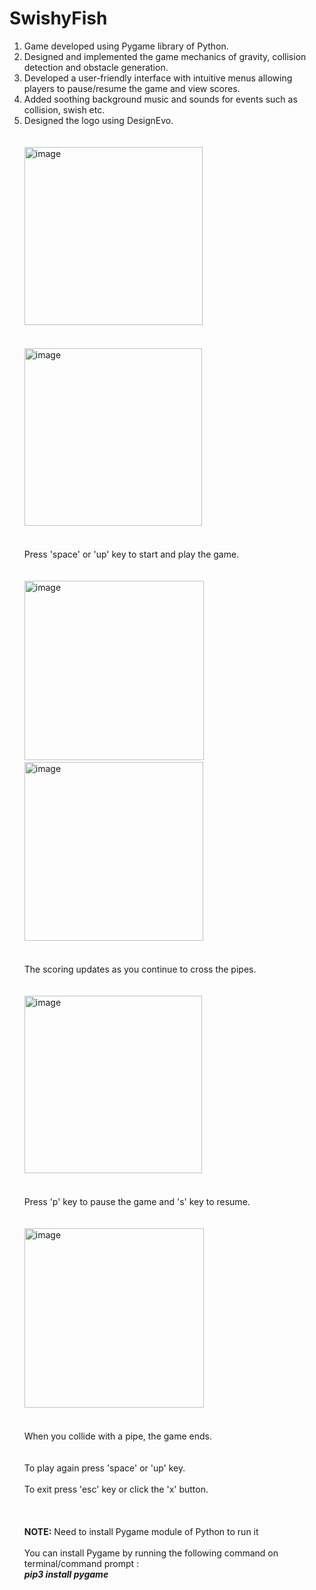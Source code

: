 # SwishyFish
1. Game developed using Pygame library of Python.
2. Designed and implemented the game mechanics of gravity, collision detection and obstacle generation.
3. Developed a user-friendly interface with intuitive menus allowing players to pause/resume the game and view scores.
4. Added soothing background music and sounds for events such as collision, swish etc.
5. Designed the logo using DesignEvo.
</br></br></br>
        <img width="285" alt="image" src="https://github.com/pranshubajaj/SwishyFish/assets/131748246/159cd9e2-2d54-4cf5-baa8-29c8a26e01bc">
</br></br></br>
        <img width="284" alt="image" src="https://github.com/pranshubajaj/SwishyFish/assets/131748246/c7bff684-2168-4d1a-a120-de561061ecc9">
</br></br></br>
Press 'space' or 'up' key to start and play the game.
</br></br></br>
        <img width="287" alt="image" src="https://github.com/pranshubajaj/SwishyFish/assets/131748246/0011a47c-e24f-41fd-9a8f-3e84a3fdf644">
        &emsp;&emsp;&emsp;&emsp;&emsp;<img width="286" alt="image" src="https://github.com/pranshubajaj/SwishyFish/assets/131748246/4b790cd8-f46f-4000-9173-ea3067351ea5">
</br></br></br>
The scoring updates as you continue to cross the pipes.
</br></br></br>
        <img width="284" alt="image" src="https://github.com/pranshubajaj/SwishyFish/assets/131748246/ae5ad671-8021-4288-b903-65147542f50c">
</br></br></br>
Press 'p' key to pause the game and 's' key to resume.</br></br></br>
        <img width="287" alt="image" src="https://github.com/pranshubajaj/SwishyFish/assets/131748246/563b629e-b12d-447b-a782-ebf4d3a0f2e6">
</br></br></br>When you collide with a pipe, the game ends.</br></br></br>
To play again press 'space' or 'up' key.</br></br>
To exit press 'esc' key or click the 'x' button.</br></br></br></br>
<b>NOTE:</b> Need to install Pygame module of Python to run it</br></br>
You can install Pygame by running the following command on terminal/command prompt :</br>
<b><i>pip3 install pygame</i></b>


